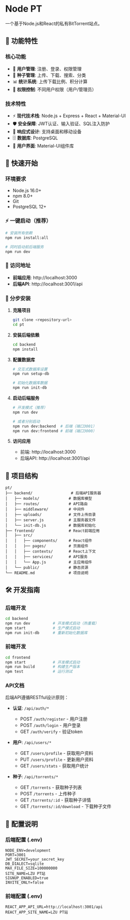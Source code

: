 # Node PT

一个基于Node.js和React的私有BitTorrent站点。

## 🌟 功能特性

### 核心功能
- 👥 **用户管理**: 注册、登录、权限管理
- 📁 **种子管理**: 上传、下载、搜索、分类
- 📊 **统计系统**: 上传下载比例、积分计算
- 🔐 **权限控制**: 不同用户权限（用户/管理员）

### 技术特性
- ⚡ **现代技术栈**: Node.js + Express + React + Material-UI
- 🛡️ **安全保障**: JWT认证、输入验证、SQL注入防护
- 📱 **响应式设计**: 支持桌面和移动设备
- 🗄️ **数据库**: PostgreSQL
- 🎨 **用户界面**: Material-UI组件库

## 🚀 快速开始

### 环境要求
- Node.js 16.0+
- npm 8.0+
- Git
- PostgreSQL 12+

### ⚡ 一键启动（推荐）

```bash
# 安装所有依赖
npm run install:all

# 同时启动前后端服务
npm run dev
```

### 📍 访问地址

- **前端应用**: http://localhost:3000
- **后端API**: http://localhost:3001/api

### 🔧 分步安装

1. **克隆项目**
   ```bash
   git clone <repository-url>
   cd pt
   ```

2. **安装后端依赖**
   ```bash
   cd backend
   npm install
   ```

3. **配置数据库**
   ```bash
   # 交互式数据库设置
   npm run setup-db
   
   # 初始化数据库数据
   npm run init-db
   ```

4. **启动后端服务**
   ```bash
   # 开发模式（推荐）
   npm run dev
   
   # 或者分别启动
   npm run dev:backend  # 后端（端口3001）
   npm run dev:frontend # 前端（端口3000）
   ```

5. **访问应用**
   - 前端: http://localhost:3000
   - 后端API: http://localhost:3001/api

## 📁 项目结构

```
pt/
├── backend/                 # 后端API服务器
│   ├── models/             # 数据库模型
│   ├── routes/             # API路由
│   ├── middleware/         # 中间件
│   ├── uploads/            # 文件上传目录
│   ├── server.js           # 主服务器文件
│   └── init-db.js          # 数据库初始化
├── frontend/               # React前端应用
│   ├── src/
│   │   ├── components/     # React组件
│   │   ├── pages/          # 页面组件
│   │   ├── contexts/       # React上下文
│   │   ├── services/       # API服务
│   │   └── App.js          # 主应用组件
│   └── public/             # 静态资源
└── README.md               # 项目说明
```

## 🛠️ 开发指南

### 后端开发
```bash
cd backend
npm run dev          # 开发模式启动（热重载）
npm start            # 生产模式启动
npm run init-db      # 重新初始化数据库
```

### 前端开发
```bash
cd frontend
npm start            # 开发模式启动
npm run build        # 构建生产版本
npm test             # 运行测试
```

### API文档
后端API遵循RESTful设计原则：

- **认证**: `/api/auth/*`
  - POST `/auth/register` - 用户注册
  - POST `/auth/login` - 用户登录
  - GET `/auth/verify` - 验证token

- **用户**: `/api/users/*`
  - GET `/users/profile` - 获取用户资料
  - PUT `/users/profile` - 更新用户资料
  - GET `/users/stats` - 获取用户统计

- **种子**: `/api/torrents/*`
  - GET `/torrents` - 获取种子列表
  - POST `/torrents` - 上传种子
  - GET `/torrents/:id` - 获取种子详情
  - GET `/torrents/:id/download` - 下载种子文件

## 🔧 配置说明

### 后端配置 (.env)
```env
NODE_ENV=development
PORT=3001
JWT_SECRET=your_secret_key
DB_DIALECT=sqlite
MAX_FILE_SIZE=100000000
SITE_NAME=LZU PT站
SIGNUP_ENABLED=true
INVITE_ONLY=false
```

### 前端配置 (.env)
```env
REACT_APP_API_URL=http://localhost:3001/api
REACT_APP_SITE_NAME=LZU PT站
```

